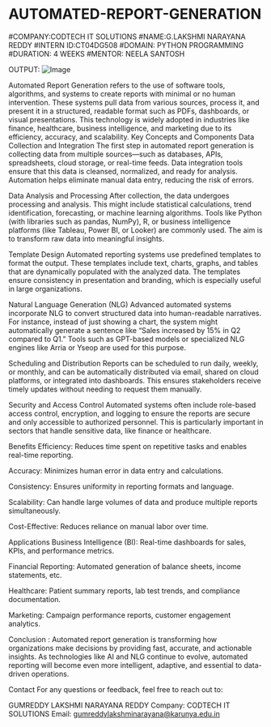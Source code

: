 # AUTOMATED-REPORT-GENERATION
#COMPANY:CODTECH IT SOLUTIONS
#NAME:G.LAKSHMI NARAYANA REDDY
#INTERN ID:CT04DG508
#DOMAIN: PYTHON PROGRAMMING
#DURATION: 4 WEEKS
#MENTOR: NEELA SANTOSH

OUTPUT:
![Image](https://github.com/user-attachments/assets/0efa9268-b392-488f-80f3-a02c89609910)

Automated Report Generation refers to the use of software tools, algorithms, and systems to create reports with minimal or no human intervention. These systems pull data from various sources, process it, and present it in a structured, readable format such as PDFs, dashboards, or visual presentations. This technology is widely adopted in industries like finance, healthcare, business intelligence, and marketing due to its efficiency, accuracy, and scalability.
Key Concepts and Components Data Collection and Integration The first step in automated report generation is collecting data from multiple sources—such as databases, APIs, spreadsheets, cloud storage, or real-time feeds. Data integration tools ensure that this data is cleansed, normalized, and ready for analysis. Automation helps eliminate manual data entry, reducing the risk of errors.

Data Analysis and Processing After collection, the data undergoes processing and analysis. This might include statistical calculations, trend identification, forecasting, or machine learning algorithms. Tools like Python (with libraries such as pandas, NumPy), R, or business intelligence platforms (like Tableau, Power BI, or Looker) are commonly used. The aim is to transform raw data into meaningful insights.

Template Design Automated reporting systems use predefined templates to format the output. These templates include text, charts, graphs, and tables that are dynamically populated with the analyzed data. The templates ensure consistency in presentation and branding, which is especially useful in large organizations.

Natural Language Generation (NLG) Advanced automated systems incorporate NLG to convert structured data into human-readable narratives. For instance, instead of just showing a chart, the system might automatically generate a sentence like “Sales increased by 15% in Q2 compared to Q1.” Tools such as GPT-based models or specialized NLG engines like Arria or Yseop are used for this purpose.

Scheduling and Distribution Reports can be scheduled to run daily, weekly, or monthly, and can be automatically distributed via email, shared on cloud platforms, or integrated into dashboards. This ensures stakeholders receive timely updates without needing to request them manually.

Security and Access Control Automated systems often include role-based access control, encryption, and logging to ensure the reports are secure and only accessible to authorized personnel. This is particularly important in sectors that handle sensitive data, like finance or healthcare.

Benefits Efficiency: Reduces time spent on repetitive tasks and enables real-time reporting.

Accuracy: Minimizes human error in data entry and calculations.

Consistency: Ensures uniformity in reporting formats and language.

Scalability: Can handle large volumes of data and produce multiple reports simultaneously.

Cost-Effective: Reduces reliance on manual labor over time.

Applications Business Intelligence (BI): Real-time dashboards for sales, KPIs, and performance metrics.

Financial Reporting: Automated generation of balance sheets, income statements, etc.

Healthcare: Patient summary reports, lab test trends, and compliance documentation.

Marketing: 
Campaign performance reports, customer engagement analytics.

Conclusion :
Automated report generation is transforming how organizations make decisions by providing fast, accurate, and actionable insights. As technologies like AI and NLG continue to evolve, automated reporting will become even more intelligent, adaptive, and essential to data-driven operations.

Contact For any questions or feedback, feel free to reach out to:

GUMREDDY LAKSHMI NARAYANA REDDY
Company: CODTECH IT SOLUTIONS
Email: gumreddylakshminarayana@karunya.edu.in
